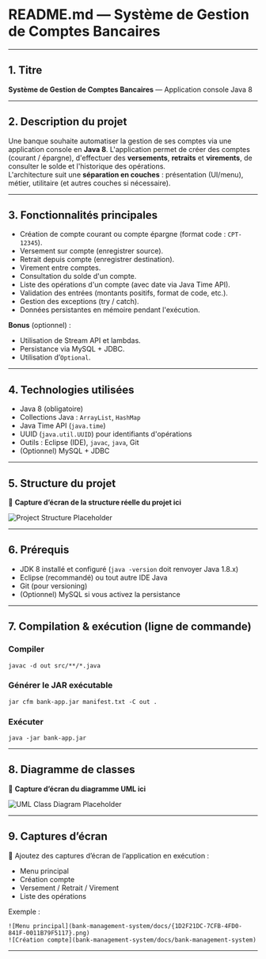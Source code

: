 # README.md — Système de Gestion de Comptes Bancaires

---

## 1. Titre  
**Système de Gestion de Comptes Bancaires** — Application console Java 8

---

## 2. Description du projet  
Une banque souhaite automatiser la gestion de ses comptes via une application console en **Java 8**. L'application permet de créer des comptes (courant / épargne), d'effectuer des **versements**, **retraits** et **virements**, de consulter le solde et l'historique des opérations.  
L'architecture suit une **séparation en couches** : présentation (UI/menu), métier, utilitaire (et autres couches si nécessaire).

---

## 3. Fonctionnalités principales
- Création de compte courant ou compte épargne (format code : `CPT-12345`).
- Versement sur compte (enregistrer source).
- Retrait depuis compte (enregistrer destination).
- Virement entre comptes.
- Consultation du solde d'un compte.
- Liste des opérations d'un compte (avec date via Java Time API).
- Validation des entrées (montants positifs, format de code, etc.).
- Gestion des exceptions (try / catch).
- Données persistantes en mémoire pendant l'exécution.

**Bonus** (optionnel) :
- Utilisation de Stream API et lambdas.
- Persistance via MySQL + JDBC.
- Utilisation d’`Optional`.

---

## 4. Technologies utilisées
- Java 8 (obligatoire)  
- Collections Java : `ArrayList`, `HashMap`  
- Java Time API (`java.time`)  
- UUID (`java.util.UUID`) pour identifiants d'opérations  
- Outils : Eclipse (IDE), `javac`, `java`, Git  
- (Optionnel) MySQL + JDBC  

---

## 5. Structure du projet  
📸 **Capture d’écran de la structure réelle du projet ici**  

![Project Structure Placeholder](bank-management-system/docs/{D0612DD7-84BF-4555-B3F4-CA4C7BE7FEE4}.png)

---

## 6. Prérequis
- JDK 8 installé et configuré (`java -version` doit renvoyer Java 1.8.x)  
- Eclipse (recommandé) ou tout autre IDE Java  
- Git (pour versioning)  
- (Optionnel) MySQL si vous activez la persistance  

---

## 7. Compilation & exécution (ligne de commande)
### Compiler
```
javac -d out src/**/*.java
```

### Générer le JAR exécutable
```
jar cfm bank-app.jar manifest.txt -C out .
```

### Exécuter
```
java -jar bank-app.jar
```

---

## 8. Diagramme de classes  
📸 **Capture d’écran du diagramme UML ici**  

![UML Class Diagram Placeholder](bank-management-system/docs/{716E5930-C621-4DF9-BFB8-64D03F238A85}.png)

---

## 9. Captures d’écran  
📸 Ajoutez des captures d’écran de l’application en exécution :  

- Menu principal  
- Création compte  
- Versement / Retrait / Virement  
- Liste des opérations  

Exemple :  
```
![Menu principal](bank-management-system/docs/{1D2F21DC-7CFB-4FD0-841F-0011B79F5117}.png)
![Création compte](bank-management-system/docs/bank-management-system)

```

---


